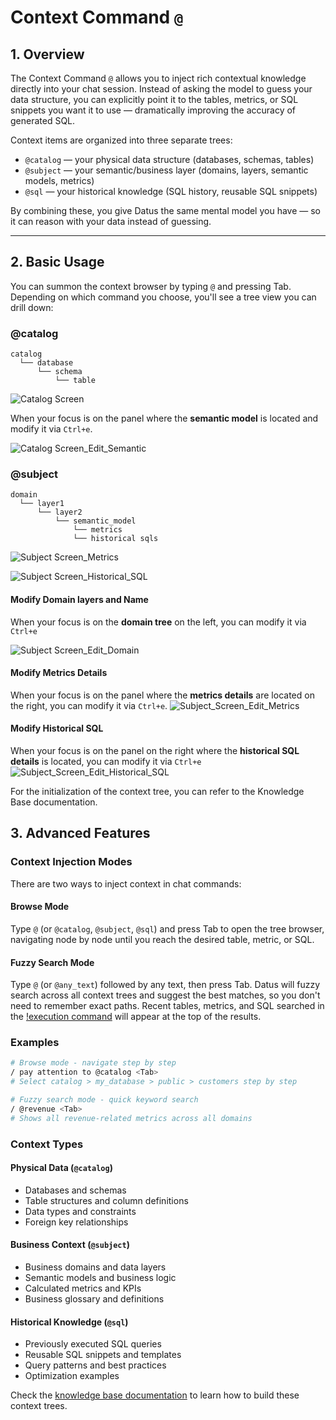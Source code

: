 # Context Command `@`

## 1. Overview

The Context Command `@` allows you to inject rich contextual knowledge directly into your chat session. Instead of asking the model to guess your data structure, you can explicitly point it to the tables, metrics, or SQL snippets you want it to use — dramatically improving the accuracy of generated SQL.

Context items are organized into three separate trees:

- `@catalog` — your physical data structure (databases, schemas, tables)
- `@subject` — your semantic/business layer (domains, layers, semantic models, metrics)
- `@sql` — your historical knowledge (SQL history, reusable SQL snippets)

By combining these, you give Datus the same mental model you have — so it can reason with your data instead of guessing.

---

## 2. Basic Usage

You can summon the context browser by typing `@` and pressing Tab. Depending on which command you choose, you'll see a tree view you can drill down:

### @catalog
```
catalog
  └── database
      └── schema
          └── table
```

![Catalog Screen](../assets/catalog_screen.png)

When your focus is on the panel where the **semantic model** is located and modify it via `Ctrl+e`.

![Catalog Screen_Edit_Semantic](../assets/catalog_screen_edit_semantic.png)

### @subject
```
domain
  └── layer1
      └── layer2
          └── semantic_model
              └── metrics
              └── historical sqls
```

![Subject Screen_Metrics](../assets/subject_screen_metrics.png)

![Subject Screen_Historical_SQL](../assets/subject_screen_sql.png)

#### Modify Domain layers and Name
When your focus is on the **domain tree** on the left, you can modify it via `Ctrl+e`

![Subject Screen_Edit_Domain](../assets/subject_screen_edit_domain.png)


#### Modify Metrics Details
When your focus is on the panel where the **metrics details** are located on the right, you can modify it via `Ctrl+e`.
![Subject_Screen_Edit_Metrics](../assets/subject_screen_edit_metrics.png)
#### Modify Historical SQL
When your focus is on the panel on the right where the **historical SQL details** is located, you can modify it via `Ctrl+e`
![Subject_Screen_Edit_Historical_SQL](../assets/subject_screen_edit_sql.png)

For the initialization of the context tree, you can refer to the Knowledge Base documentation.

## 3. Advanced Features

### Context Injection Modes

There are two ways to inject context in chat commands:

#### Browse Mode
Type `@` (or `@catalog`, `@subject`, `@sql`) and press Tab to open the tree browser, navigating node by node until you reach the desired table, metric, or SQL.

#### Fuzzy Search Mode
Type `@` (or `@any_text`) followed by any text, then press Tab. Datus will fuzzy search across all context trees and suggest the best matches, so you don't need to remember exact paths. Recent tables, metrics, and SQL searched in the [!execution command](execution_command.md) will appear at the top of the results.

### Examples

```bash
# Browse mode - navigate step by step
/ pay attention to @catalog <Tab>
# Select catalog > my_database > public > customers step by step

# Fuzzy search mode - quick keyword search
/ @revenue <Tab>
# Shows all revenue-related metrics across all domains
```

### Context Types

#### Physical Data (`@catalog`)
- Databases and schemas
- Table structures and column definitions
- Data types and constraints
- Foreign key relationships

#### Business Context (`@subject`)
- Business domains and data layers
- Semantic models and business logic
- Calculated metrics and KPIs
- Business glossary and definitions

#### Historical Knowledge (`@sql`)
- Previously executed SQL queries
- Reusable SQL snippets and templates
- Query patterns and best practices
- Optimization examples

Check the [knowledge base documentation](../knowledge_base/introduction.md) to learn how to build these context trees.  